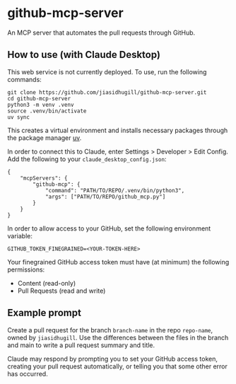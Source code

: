 # github-mcp-server
An MCP server that automates the pull requests through GitHub.

## How to use (with Claude Desktop)
This web service is not currently deployed. To use, run the following commands: 

```
git clone https://github.com/jiasidhugill/github-mcp-server.git
cd github-mcp-server
python3 -m venv .venv
source .venv/bin/activate
uv sync
```

This creates a virtual environment and installs necessary packages through the package manager [uv](https://docs.astral.sh/uv/).

In order to connect this to Claude, enter Settings > Developer > Edit Config. Add the following to your `claude_desktop_config.json`: 

```
{
    "mcpServers": {
        "github-mcp": {
            "command": "PATH/TO/REPO/.venv/bin/python3",
            "args": ["PATH/TO/REPO/github_mcp.py"]
        }
    }
}
```

In order to allow access to your GitHub, set the following environment variable: 

`GITHUB_TOKEN_FINEGRAINED=<YOUR-TOKEN-HERE>`

Your finegrained GitHub access token must have (at minimum) the following permissions: 
- Content (read-only)
- Pull Requests (read and write)

## Example prompt

Create a pull request for the branch `branch-name` in the repo `repo-name`, owned by `jiasidhugill`. Use the differences between the files in the branch and main to write a pull request summary and title.

Claude may respond by prompting you to set your GitHub access token, creating your pull request automatically, or telling you that some other error has occurred.